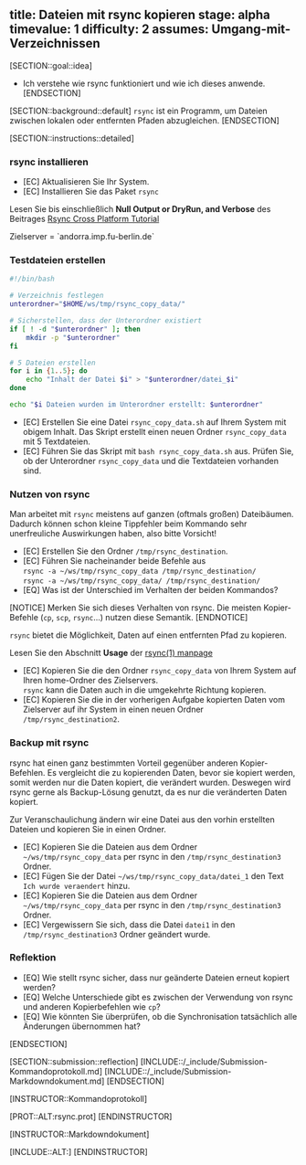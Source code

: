 title: Dateien mit rsync kopieren
stage: alpha
timevalue: 1
difficulty: 2
assumes: Umgang-mit-Verzeichnissen
---
[SECTION::goal::idea]
- Ich verstehe wie rsync funktioniert und wie ich dieses anwende.
[ENDSECTION]

[SECTION::background::default]
`rsync` ist ein Programm, um Dateien zwischen lokalen oder entfernten Pfaden abzugleichen.
[ENDSECTION]

[SECTION::instructions::detailed]

### rsync installieren

- [EC] Aktualisieren Sie Ihr System.
- [EC] Installieren Sie das Paket `rsync`

Lesen Sie bis einschließlich **Null Output or DryRun, and Verbose** des Beitrages
[Rsync Cross Platform Tutorial](https://www.linode.com/docs/guides/rsync-cross-platform-tutorial/)

<replacement id='rsync-targetserver'>
Zielserver = `andorra.imp.fu-berlin.de`
</replacement>

### Testdateien erstellen

```bash
#!/bin/bash

# Verzeichnis festlegen
unterordner="$HOME/ws/tmp/rsync_copy_data/"

# Sicherstellen, dass der Unterordner existiert
if [ ! -d "$unterordner" ]; then
    mkdir -p "$unterordner"
fi

# 5 Dateien erstellen
for i in {1..5}; do
    echo "Inhalt der Datei $i" > "$unterordner/datei_$i"
done

echo "$i Dateien wurden im Unterordner erstellt: $unterordner"
```

- [EC] Erstellen Sie eine Datei `rsync_copy_data.sh` auf Ihrem System mit obigem Inhalt.
  Das Skript erstellt einen neuen Ordner `rsync_copy_data` mit 5 Textdateien.  
- [EC] Führen Sie das Skript mit `bash rsync_copy_data.sh` aus.
  Prüfen Sie, ob der Unterordner `rsync_copy_data` und die Textdateien vorhanden sind.


### Nutzen von rsync

Man arbeitet mit `rsync` meistens auf ganzen (oftmals großen) Dateibäumen.
Dadurch können schon kleine Tippfehler beim Kommando sehr unerfreuliche Auswirkungen haben,
also bitte Vorsicht!

- [EC] Erstellen Sie den Ordner `/tmp/rsync_destination`.
- [EC] Führen Sie nacheinander beide Befehle aus  
    `rsync -a ~/ws/tmp/rsync_copy_data /tmp/rsync_destination/`  
    `rsync -a ~/ws/tmp/rsync_copy_data/ /tmp/rsync_destination/`  
- [EQ] Was ist der Unterschied im Verhalten der beiden Kommandos?

[NOTICE]
Merken Sie sich dieses Verhalten von rsync. Die meisten Kopier-Befehle (`cp`, `scp`, `rsync`...) 
nutzen diese Semantik.
[ENDNOTICE]

`rsync` bietet die Möglichkeit, Daten auf einen entfernten Pfad zu kopieren.

Lesen Sie den Abschnitt **Usage** der 
[rsync(1) manpage](https://manpages.debian.org/stable/rsync/rsync.1.en.html)

- [EC] Kopieren Sie die den Ordner `rsync_copy_data` von Ihrem System auf Ihren 
       home-Ordner des Zielservers.  
  `rsync` kann die Daten auch in die umgekehrte Richtung kopieren.  
- [EC] Kopieren Sie die in der vorherigen Aufgabe kopierten Daten vom Zielserver auf ihr System in 
       einen neuen Ordner `/tmp/rsync_destination2`.

### Backup mit rsync

rsync hat einen ganz bestimmten Vorteil gegenüber anderen Kopier-Befehlen. Es vergleicht die zu 
kopierenden Daten, bevor sie kopiert werden, somit werden nur die Daten kopiert, die verändert 
wurden. Deswegen wird rsync gerne als Backup-Lösung genutzt, da es nur die veränderten Daten kopiert. 

Zur Veranschaulichung ändern wir eine Datei aus den vorhin erstellten Dateien und kopieren Sie in 
einen Ordner.

- [EC] Kopieren Sie die Dateien aus dem Ordner `~/ws/tmp/rsync_copy_data` per rsync in den 
       `/tmp/rsync_destination3` Ordner. 
- [EC] Fügen Sie der Datei `~/ws/tmp/rsync_copy_data/datei_1` den Text `Ich wurde veraendert` 
       hinzu.  
- [EC] Kopieren Sie die Dateien aus dem Ordner `~/ws/tmp/rsync_copy_data` per rsync in den 
       `/tmp/rsync_destination3` Ordner. 
- [EC] Vergewissern Sie sich, dass die Datei `datei1` in den `/tmp/rsync_destination3` Ordner geändert wurde.

### Reflektion

- [EQ] Wie stellt rsync sicher, dass nur geänderte Dateien erneut kopiert werden?
- [EQ] Welche Unterschiede gibt es zwischen der Verwendung von rsync und anderen Kopierbefehlen wie `cp`?
- [EQ] Wie könnten Sie überprüfen, ob die Synchronisation tatsächlich alle Änderungen übernommen hat?


[ENDSECTION]

[SECTION::submission::reflection]
[INCLUDE::/_include/Submission-Kommandoprotokoll.md]
[INCLUDE::/_include/Submission-Markdowndokument.md]
[ENDSECTION]

[INSTRUCTOR::Kommandoprotokoll]

[PROT::ALT:rsync.prot]
[ENDINSTRUCTOR]

[INSTRUCTOR::Markdowndokument]

[INCLUDE::ALT:]
[ENDINSTRUCTOR]